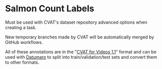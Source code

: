 # Salmon Count Labels
Must be used with CVAT's dataset repository advanced options when creating a task.

New temporary branches made by CVAT will be automatically merged by GitHub workflows.

All of these annotations are in the "[CVAT for Videos 1.1](https://opencv.github.io/cvat/docs/manual/advanced/xml_format/)" format and can be used with [Datumaro](https://github.com/openvinotoolkit/datumaro) to split into train/validation/test sets and convert them to other formats.
